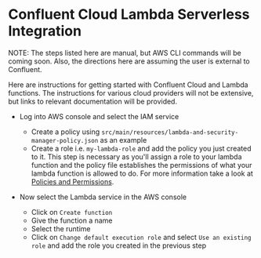 # Confluent Cloud Lambda Serverless Integration

NOTE: The steps listed here are manual, but AWS CLI commands will be coming soon.  Also,
the directions here are assuming the user is external to Confluent.

Here are instructions for getting started with Confluent Cloud and Lambda functions.  The instructions for various cloud providers
will not be extensive, but links to relevant documentation will be provided.

* Log into AWS console and select the IAM service 
  * Create a policy using `src/main/resources/lambda-and-security-manager-policy.json` as an example
  * Create a role i.e. `my-lambda-role` and add the policy you just created to it.  This step is necessary as you'll assign a role to your lambda function and the policy file establishes the permissions of what your lambda function is allowed to do.  For more information take a look at [Policies and Permissions](https://docs.aws.amazon.com/IAM/latest/UserGuide/access_policies.html).  
  
* Now select the Lambda service in the AWS console
  * Click on `Create function`
  * Give the function a name
  * Select the runtime
  * Click on `Change default execution role` and select `Use an existing role` and add the role you created in the previous step
   